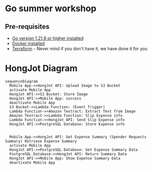 # Go summer workshop

## Pre-requisites
- [Go version 1.21.9 or higher installed](https://go.dev/dl/)
- [Docker installed](https://docs.docker.com/get-docker/)
- [Terraform](https://learn.hashicorp.com/tutorials/terraform/install-cli) - Never mind if you don't have it, we have done it for you



# HongJot Diagram

```mermaid
sequenceDiagram
  Mobile App->>HongJot API: Upload Image to S3 Bucket
  activate Mobile App
  HongJot API->>S3 Bucket: Store Image
  HongJot API->>Mobile App: success
  deactivate Mobile App
  S3 Bucket->>Lambda Function: (Event Trigger)
  Lambda Function->>Amazon Textract: Extract Text from Image
  Amazon Textract->>Lambda Function: Slip Expense info
  Lambda Function->>HongJot API: Send Slip Expense info
  HongJot API->>PostgreSQL Database: Store Expense info


  Mobile App->>HongJot API: Get Expense Summary (Spender Requests Summary) Retrieve Expense Summary
  activate Mobile App
  HongJot API->>PostgreSQL Database: Get Expense Summary Data
  PostgreSQL Database->>HongJot API: Return Summary Data
  HongJot API->>Mobile App: Show Expense Summary Data
  deactivate Mobile App
```